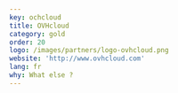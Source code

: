 ```yaml
---
key: ochcloud
title: OVHcloud
category: gold
order: 20
logo: /images/partners/logo-ovhcloud.png
website: 'http://www.ovhcloud.com'
lang: fr
why: What else ?
---
```

